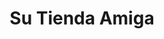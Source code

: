 ---
title: "Su Tienda Amiga"
url: /ciudad-satelite/su-tienda-amiga-avenida-alfredo-sanjines/
shop: comodidad
---